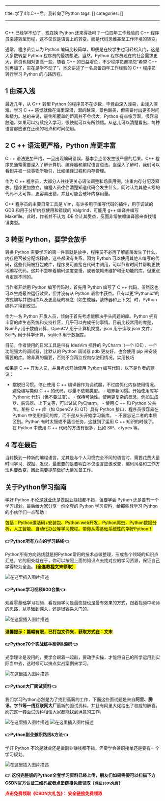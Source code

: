 
--- 
title:  学了4年C++后，我转向了Python 
tags: []
categories: [] 

---
<img src="https://img-blog.csdnimg.cn/img_convert/a1b942c96534e0080d3dcdf790338392.jpeg" alt="">

C++ 已经学不动了，现在换 Python 还来得及吗？一位四年工作经验的 C++ 程序员亲述转型历程，这不仅仅是语言上的转变，而是代码思维甚至工作环境的转变。

通常，程序员会认为 Python 编码比较简单，即便是在校学生也可轻松入门，这是大多数转型 Python 程序员的最初想法。当然，Python 程序员现在的社会需求更大，薪资也相对更高一些。随着 C++ 的日益增负，不少程序员都抱怨“希望 C++ 别再加了，实在是学不动了”，本文讲述了一名具备四年工作经验的 C++ 程序员转行学习 Python 的心路历程。

## 1 由深入浅

最近几年，从 C++ 转型 Python 的程序员不在少数，毕竟由深入浅易，由浅入深难。学习 C ++ 感觉就像在海里深潜，潜的越深，景色越美，但需要付出更多时间和精力。总的来说，最终所覆盖的距离并不会很大。Python 有点像浮潜，很容易触碰，如果可以持续投入学习，很快就可以有所领悟。从这儿可以清楚看出，每种语言都应该在正确的地点和时间使用。

## 2 C ++ 语法更严格，Python 库更丰富

C ++ 语法更加严格，一旦出现编码错误，基本会连带发生很严重的后果。C++ 程序员通常需要深入了解计算机、编译器和编程语言语法。当深入了解时，我们可以看到并被一些事物所吸引，比如编译过程和内存管理。

作为 C ++ 程序员，大部分人往往更关心语法调整和场景用例，注重内存分配及释放。程序更加独立，编程人员往往清楚知道代码会发生什么，同时认为其他人写的代码不太可靠，更容易出错，并且可能会破坏内存用量。

C++ 程序员的主要日常工具是 Vim，有许多用于编写代码的插件，用于调试的 GDB 和用于分析内存使用和错误的 Valgrind，可能用 g++ 编译并编写 Makefile。此时，作者并不认为 IDE 会让其受益，反而非常依赖编译器来查找错误类型。

## 3 转型 Python，要学会放手

转换 Python 需要学习的第一件事就是放手，程序员不必再了解底层发生了什么，内存是否被分配或释放，这些都没有关系。因为 Python 可以使用其他人编写的代码，这些代码被打包成库，程序员可直接在代码中调用，可以节省时间并帮助更快地编写代码。这并不意味着编码速度变慢，或者依赖未维护和无功能的库，但重点肯定是不同的。

当作者开始用 Python 编写代码时，首先用 Python 编写了 C ++ 代码，虽然这也可以生成最终运行效果，但并没有从 Python 语言中获益。只有以更“Pythonic”的方式编写并使用库以及更高级的概念（如生成器，装饰器和上下文）时，Python 编码才得到改进。

作为一名 Python 开发人员，倾向于首先考虑能解决手头问题的库。Python 拥有丰富的库生态系统和支持社区，几乎可以完成任何事情。目前比较常用的库是，NumPy 用于数值计算，OpenCV 用于计算机视觉，json 用于读取 json 文件，SciPy 用于科学计算，sqlite3 用于数据库。

目前，作者使用的日常工具是带有 IdeaVim 插件的 PyCharm（一个 IDE），一个功能强大的调试器，比默认的 Python 调试器 pdb 更友好，也会使用 pip 来安装需要的库。除非真的需要，否则不会再监视内存使用情况。实用技巧

如果是 C ++ 开发人员，并且考虑开始使用 Python 编写代码，以下是作者的建议：
-  摆脱旧习惯。停止使用 C ++ 编译器作为调试器，不过度优化内存使用情况。避免编写类似 C ++ 的代码，尽量不依赖类型。 -  培养新习惯。开始使用库写 Pythonic 代码（但不要过度）。 -  保持可读性。使用更复杂的概念，例如生成器、装饰器、上下文等，可以试试 PyCharm。 -  使用 C ++ 和 Python 公共库。某些 C ++ 库（如 OpenCV 和 QT）具有 Python 接口，程序员很容易在 Python 中使用相同的库，而不是从头开始学习新库。 -  不要忘记二者的本质区别。Python 有时太慢或不适合任务，这就到了运用 C ++ 知识的时候了。在 Python 中使用 C ++ 代码的方法有很多，比如 SIP、ctypes 等。 
## 4 写在最后

当转换到一种新的编程语言，尤其是与个人习惯完全不同的语言时，需要花费大量时间学习、挖掘、发现，最重要的是要明白不仅语言应该改变，编码风格和工作方法也要改变，因此需要提前做好大量准备工作。

## 关于Python学习指南

学好 Python 不论是就业还是做副业赚钱都不错，但要学会 Python 还是要有一个学习规划。最后给大家分享一份全套的 Python 学习资料，给那些想学习 Python 的小伙伴们一点帮助！

<mark>包括：Python激活码+安装包、Python web开发，Python爬虫，Python数据分析，人工智能、自动化办公等学习教程。带你从零基础系统性的学好Python！</mark>

#### 👉Python所有方向的学习路线👈

Python所有方向路线就是把Python常用的技术点做整理，形成各个领域的知识点汇总，它的用处就在于，你可以按照上面的知识点去找对应的学习资源，保证自己学得较为全面。<mark>**（全套教程文末领取）**</mark>

<img src="https://img-blog.csdnimg.cn/3c4ee87941694f3789398db3d52a2637.png#pic_center" alt="在这里插入图片描述">

#### 👉Python学习视频600合集👈

观看零基础学习视频，看视频学习是最快捷也是最有效果的方式，跟着视频中老师的思路，从基础到深入，还是很容易入门的。

<img src="https://img-blog.csdnimg.cn/64c89bf6293d4699bf7ee8f34b9e69fd.png#pic_center" alt="在这里插入图片描述">

#### <mark>温馨提示：篇幅有限，已打包文件夹，获取方式在：文末</mark>

#### 👉Python70个实战练手案例&amp;源码👈

光学理论是没用的，要学会跟着一起敲，要动手实操，才能将自己的所学运用到实际当中去，这时候可以搞点实战案例来学习。

<img src="https://img-blog.csdnimg.cn/2017b67544f94e8898db755e2703224a.png#pic_center" alt="在这里插入图片描述">

#### 👉Python大厂面试资料👈

我们学习Python必然是为了找到高薪的工作，下面这些面试题是来自**阿里、腾讯、字节等一线互联网大厂**最新的面试资料，并且有阿里大佬给出了权威的解答，刷完这一套面试资料相信大家都能找到满意的工作。

<img src="https://img-blog.csdnimg.cn/3055c54d3224495987c589f150324d73.png#pic_center" alt="在这里插入图片描述">

<img src="https://img-blog.csdnimg.cn/b0751719fe914aec8c8d09f62f772e44.png#pic_center" alt="在这里插入图片描述">

#### 👉Python副业兼职路线&amp;方法👈

学好 Python 不论是就业还是做副业赚钱都不错，但要学会兼职接单还是要有一个学习规划。

<img src="https://img-blog.csdnimg.cn/01bcd7cbfd6d43fb85ef410766735154.png#pic_center" alt="在这里插入图片描述">

**👉** **这份完整版的Python全套学习资料已经上传，朋友们如果需要可以扫描下方CSDN官方认证二维码或者点击链接免费领取**【**`保证100%免费`**】

<font color="red">**点击免费领取《CSDN大礼包》： 安全链接免费领取**</font>
